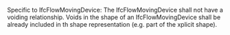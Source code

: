 Specific to IfcFlowMovingDevice: The IfcFlowMovingDevice shall not have a voiding relationship. Voids in the shape of an IfcFlowMovingDevice shall be already included in th shape representation (e.g. part of the xplicit shape).